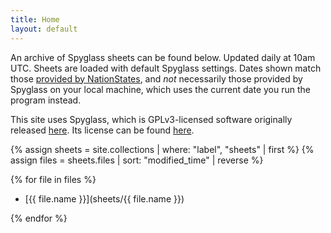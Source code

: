 ```yaml
---
title: Home
layout: default
---
```


An archive of Spyglass sheets can be found below. Updated daily at 10am UTC. Sheets are loaded with default Spyglass settings. Dates shown match those [provided by NationStates](https://www.nationstates.net/page=archive/folder=regions), and *not* necessarily those provided by Spyglass on your local machine, which uses the current date you run the program instead.

This site uses Spyglass, which is GPLv3-licensed software originally released [here](https://github.com/Derpseh/Spyglass). Its license can be found [here](https://github.com/Derpseh/Spyglass/blob/master/LICENSE).

{% assign sheets = site.collections | where: "label", "sheets" | first %}
{% assign files = sheets.files | sort: "modified_time" | reverse %}

{% for file in files %}

- [{{ file.name }}](sheets/{{ file.name }})

{% endfor %}
